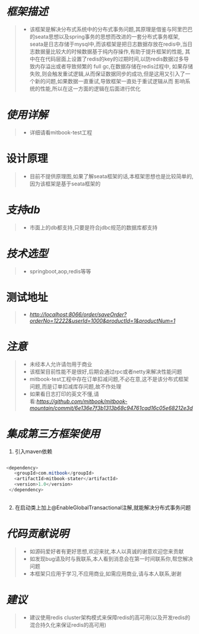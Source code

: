 
# *框架描述*
 >+ 该框架是解决分布式系统中的分布式事务问题,其原理是借鉴与阿里巴巴的seata思想以及spring事务的思想而改进的一套分布式事务框架,
   seata是日志存储于mysql中,而该框架是把日志数据存放在redis中,当日志数据量比较大的时候数据基于纯内存操作,有助于提升框架的性能,
   其中在在代码层面上设置了redis的key的过期时间,以防redis数据过多导致内存溢出或者导致频繁的 full gc,在数据存储在redis过程中,
   如果存储失败,则会触发重试逻辑,从而保证数据同步的成功,但是这用又引入了一个新的问题,如果数据一直重试,导致框架一直处于重试逻辑从而
   影响系统的性能,所以在这一方面的逻辑在后面进行优化
   
# *使用详解*
 >+ 详细请看mitbook-test工程
 
# 设计原理
 >+ 目前不提供原理图,如果了解seata框架的话,本框架思想也是比较简单的,因为该框架是基于seata框架的
 
# *支持db*
 >+ 市面上的db都支持,只要是符合jdbc规范的数据库都支持
 
# *技术选型*
 >+ springboot,aop,redis等等
 
# 测试地址
 >+ *<http://localhost:8066/order/saveOrder?orderNo=12222&userId=1000&productId=1&productNum=1>*
 
# *注意*
 >+ 未经本人允许请勿用于商业
 >+ 该框架目前性能不是很好,后期会通过rpc或者netty来解决性能问题
 >+ mitbook-test工程中存在订单扣减问题,不必在意,这不是该分布式框架问题,而是订单扣减库存问题,故不作处理
 >+ 如果看日志打印的英文不懂,请看:*https://github.com/mitbook/mitbook-mountain/commit/6e136e7f3b1313b68c94761cad16c05e68212e3d*
 
# *集成第三方框架使用*
 1. 引入maven依赖
 ``` java
 
 <dependency>
    <groupId>com.mitbook</groupId>
    <artifactId>mitbook-stater</artifactId>
    <version>1.0</version>
  </dependency>
  
  ```
  2. 在启动类上加上@EnableGlobalTransactional注解,就能解决分布式事务问题
  
# *代码贡献说明*
 >+ 如源码爱好者有更好思想,欢迎来扰,本人以真诚的谢意欢迎您来贡献
 >+ 如发现bug请及时与我联系,本人看到消息会在第一时间联系你,帮您解决问题
 >+ 本框架只应用于学习,不应用商业,如需应用商业,请与本人联系,谢谢
 
# *建议*
 >+ 建议使用redis cluster架构模式来保障redis的高可用(以及开发redis的混合持久化来保证redis的高可用)
